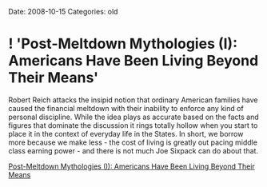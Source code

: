 Date: 2008-10-15
Categories: old

# ! 'Post-Meltdown Mythologies (I): Americans Have Been Living Beyond Their Means'

Robert Reich attacks the insipid notion that ordinary American families have caused the financial meltdown with their inability to enforce any kind of personal discipline.  While the idea plays as accurate based on the facts and figures that dominate the discussion it rings totally hollow when you start to place it in the context of everyday life in the States.  In short, we borrow more because we make less - the cost of living is greatly out pacing middle class earning power - and there is not much Joe Sixpack can do about that.

<a href="http://robertreich.blogspot.com/2008/10/post-meltdown-mythologies-i-americans.html">Post-Meltdown Mythologies (I): Americans Have Been Living Beyond Their Means</a>
